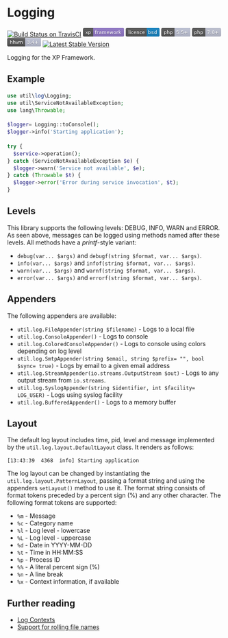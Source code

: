 Logging
=======

[![Build Status on TravisCI](https://secure.travis-ci.org/xp-framework/logging.svg)](http://travis-ci.org/xp-framework/logging)
[![XP Framework Module](https://raw.githubusercontent.com/xp-framework/web/master/static/xp-framework-badge.png)](https://github.com/xp-framework/core)
[![BSD Licence](https://raw.githubusercontent.com/xp-framework/web/master/static/licence-bsd.png)](https://github.com/xp-framework/core/blob/master/LICENCE.md)
[![Required PHP 5.5+](https://raw.githubusercontent.com/xp-framework/web/master/static/php-5_5plus.png)](http://php.net/)
[![Supports PHP 7.0+](https://raw.githubusercontent.com/xp-framework/web/master/static/php-7_0plus.png)](http://php.net/)
[![Supports HHVM 3.4+](https://raw.githubusercontent.com/xp-framework/web/master/static/hhvm-3_4plus.png)](http://hhvm.com/)
[![Latest Stable Version](https://poser.pugx.org/xp-framework/logging/version.png)](https://packagist.org/packages/xp-framework/logging)

Logging for the XP Framework.

Example
-------

```php
use util\log\Logging;
use util\ServiceNotAvailableException;
use lang\Throwable;

$logger= Logging::toConsole();
$logger->info('Starting application');

try {
  $service->operation();
} catch (ServiceNotAvailableException $e) {
  $logger->warn('Service not available', $e);
} catch (Throwable $t) {
  $logger->error('Error during service invocation', $t);
}
```

Levels
------
This library supports the following levels: DEBUG, INFO, WARN and ERROR. As seen above, messages can be logged using methods named after these levels. All methods have a *printf*-style variant:

* `debug(var... $args)` and `debugf(string $format, var... $args)`.
* `info(var... $args)` and `infof(string $format, var... $args)`.
* `warn(var... $args)` and `warnf(string $format, var... $args)`.
* `error(var... $args)` and `errorf(string $format, var... $args)`.

Appenders
---------
The following appenders are available:

* `util.log.FileAppender(string $filename)` - Logs to a local file
* `util.log.ConsoleAppender()` - Logs to console
* `util.log.ColoredConsoleAppender()` - Logs to console using colors depending on log level
* `util.log.SmtpAppender(string $email, string $prefix= "", bool $sync= true)` - Logs by email to a given email address
* `util.log.StreamAppender(io.streams.OutputStream $out)` - Logs to any output stream from `io.streams`.
* `util.log.SyslogAppender(string $identifier, int $facility= LOG_USER)` - Logs using syslog facility
* `util.log.BufferedAppender()` - Logs to a memory buffer

Layout
------
The default log layout includes time, pid, level and message implemented by the `util.log.layout.DefaultLayout` class. It renders as follows:

```
[13:43:39  4368  info] Starting application
```

The log layout can be changed by instantiating the `util.log.layout.PatternLayout`, passing a format string and using the appenders `setLayout()` method to use it. The format string consists of format tokens preceded by a percent sign (%) and any other character. The following format tokens are 
supported:

* `%m` - Message
* `%c` - Category name
* `%l` - Log level - lowercase
* `%L` - Log level - uppercase
* `%d` - Date in YYYY-MM-DD
* `%t` - Time in HH:MM:SS
* `%p` - Process ID
* `%%` - A literal percent sign (%)
* `%n` - A line break
* `%x` - Context information, if available

Further reading
---------------
* [Log Contexts](https://github.com/xp-framework/xp-framework/pull/239)
* [Support for rolling file names](https://github.com/xp-framework/xp-framework/pull/353)